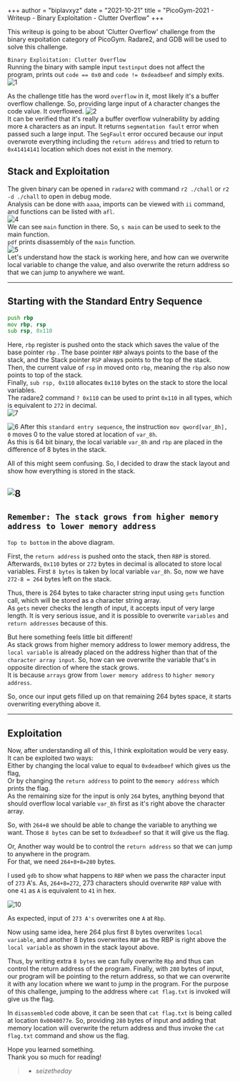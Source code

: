 +++
author = "biplavxyz"
date = "2021-10-21"
title = "PicoGym-2021 - Writeup - Binary Exploitation - Clutter Overflow"
+++

This writeup is going to be about 'Clutter Overflow' challenge from the binary expoitation category of PicoGym. Radare2, and GDB will be used to solve this challenge.

`Binary Exploitation: Clutter Overflow`  
Running the binary with sample input `testinput` does not affect the program, prints out `code == 0x0`
and `code != 0xdeadbeef`  and simply exits.
![1](/1_co.png)

As the challenge title has the word `overflow` in it, most likely it's a buffer overflow challenge. So, providing large input of `A` character changes the code value. It overflowed.
![2](/2_co.png)  
It can be verified that it's really a buffer overflow vulnerability by adding more `A` characters as an input. It returns `segmentation fault` error when passed such a large input. The `SegFault` error occured because our input overwrote everything including the `return address` and tried to return to `0x41414141` location which does not exist in the memory.    
 
Stack and Exploitation
---------------------------------------------------------------
The given binary can be opened in `radare2` with command `r2 ./chall` or `r2 -d ./chall` to open in debug mode.  
Analysis can be done with `aaaa`, imports can be viewed with `ii` command, and functions can be listed with `afl`.  
![4](/4_co.png)  
We can see `main` function in there. So, `s main` can be used to seek to the main function.  
`pdf` prints disassembly of the `main` function.  
![5](/5_co.png)  
Let's understand how the stack is working here, and how can we overwrite local variable to change the value, and also overwrite the return address so that we can jump to anywhere we want.  

---------------------------------------------
Starting with the Standard Entry Sequence 
--------------------------------------------- 
```asm
push rbp
mov rbp, rsp
sub rsp, 0x110
```
Here, `rbp` register is pushed onto the stack which saves the value of the base pointer `rbp` . The base pointer `RBP` always points to the base of the stack, and the Stack pointer `RSP` always points to the top of the stack.  
Then, the current value of `rsp` in moved onto `rbp`, meaning the `rbp` also now points to top of the stack.  
Finally, `sub rsp, 0x110` allocates `0x110` bytes on the stack to store the local variables.  
The radare2 command `? 0x110` can be used to print `0x110` in all types, which is equivalent to `272` in decimal.  
![7](/7_co.png)  

![6](/6_co.png)
After this `standard entry sequence`, the instruction `mov qword[var_8h], 0` moves 0 to the value stored at location of `var_8h`.  
As this is 64 bit binary, the local variable `var_8h` and `rbp` are placed in the difference of 8 bytes in the stack.

All of this might seem confusing. So, I  decided to draw the stack layout and show how everything is stored in the stack.

![8](/8_co.jpg) 
----------------------------------------------------------------------------
`Remember: The stack grows from higher memory address to lower memory address` 
------------------------------------------------------------------------------
`Top to bottom` in the above diagram.
    
 First, the `return address` is pushed onto the stack, then `RBP` is stored. Afterwards, `0x110` bytes or `272` bytes in decimal is allocated to store local variables. First `8 bytes` is taken by local variable `var_8h`. So, now we have `272-8 = 264` bytes left on the stack.  

Thus, there is 264 bytes to take character string input using `gets` function call, which will be stored as a character string array.  
As `gets` never checks the length of input, it accepts input of very large length. It is very serious issue, and it is possible to overwrite `variables` and `return addresses` because of this.

But here something feels little bit different!  
As stack grows from higher memory address to lower memory address, the `local variable` is already placed on the address higher than that of the `character array input`. So, how can we overwrite the variable that's in opposite direction of where the stack grows.  
It is because `arrays` grow from `lower memory address` to `higher memory address`.  

So, once our input gets filled up on that remaining 264 bytes space, it starts overwriting everything above it.

--------------------------------
Exploitation
--------------------------------
Now, after understanding all of this, I think exploitation would be very easy. It can be exploited two ways:  
Either by changing the local value to equal to `0xdeadbeef` which gives us the flag,  
Or by changing the `return address` to point to the `memory address` which prints the flag.  
As the remaining size for the input is only `264` bytes, anything beyond that should overflow local variable `var_8h` first as it's right above the character array. 

So, with `264+8` we should be able to change the variable to anything we want. Those `8 bytes` can be set to `0xdeadbeef` so that it will give us the flag.

Or, Another way would be to control the `return address` so that we can jump to anywhere in the program.  
For that, we need `264+8+8=280` bytes. 

I used `gdb` to show what happens to `RBP` when we pass the character input of `273` A's.
As, `264+8=272`, 273 characters should overwrite `RBP` value with one `41` as `A` is equivalent to `41` in hex.

![10](/10_co.png)  

As expected, input of `273 A's` overwrites one `A` at `Rbp`. 
   
Now using same idea, here 264 plus first 8 bytes overwrites `local variable`, and another 8 bytes overwrites `RBP` as the RBP is right above the `local variable` as shown in the stack layout above. 
   
Thus, by writing extra `8 bytes` we can fully overwrite `Rbp` and thus can control the return address of the program. Finally, with `280` bytes of input, our program will be pointing to the return address, so that we can overwrite it with any location where we want to jump in the program. For the purpose of this challenge, jumping to the address where `cat flag.txt` is invoked will give us the flag. 

In `disassembled` code above, it can be seen that `cat flag.txt` is being called at location `0x0040077e`. So, providing `280` bytes of input and adding that memory location will overwrite the return address and thus invoke the `cat flag.txt` command and show us the flag.


Hope you learned something.  
Thank you so much for reading!  
> - <cite>seizetheday</cite>
 
